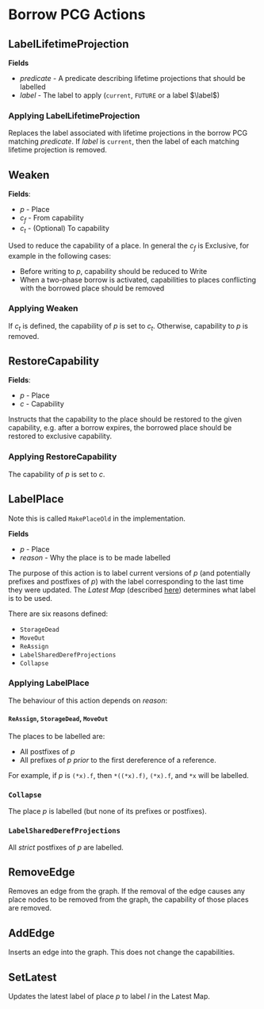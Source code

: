 # Borrow PCG Actions

## LabelLifetimeProjection

**Fields**
- *predicate* - A predicate describing lifetime projections that should be labelled
- *label* - The label to apply (`current`, `FUTURE` or a label $\label$)

### Applying LabelLifetimeProjection

Replaces the label associated with lifetime projections in the borrow PCG
matching *predicate*. If *label* is `current`, then the label of each matching
lifetime projection is removed.

## Weaken

**Fields**:
- $p$ - Place
- $c_f$ - From capability
- $c_t$ - (Optional) To capability

Used to reduce the capability of a place.
In general the $c_f$ is Exclusive, for example in the following cases:

- Before writing to $p$, capability should be reduced to Write
- When a two-phase borrow is activated, capabilities to places conflicting with
  the borrowed place should be removed

### Applying Weaken

If $c_t$ is defined, the capability of $p$ is set to $c_t$. Otherwise,
capability to $p$ is removed.

## RestoreCapability

**Fields**:
- $p$ - Place
- $c$ - Capability

Instructs that the capability to the place should be restored to the given
capability, e.g. after a borrow expires, the borrowed place should be restored
to exclusive capability.

### Applying RestoreCapability

The capability of $p$ is set to $c$.

## LabelPlace

Note this is called `MakePlaceOld` in the implementation.

**Fields**
- $p$ - Place
- *reason* - Why the place is to be made labelled

The purpose of this action is to label current versions of $p$ (and potentially
prefixes and postfixes of $p$) with the label corresponding to the last time
they were updated. The *Latest Map* (described
[here](../overview/choosing-place-labels.html)) determines what label is to be
used.

There are six reasons defined:
- `StorageDead`
- `MoveOut`
- `ReAssign`
- `LabelSharedDerefProjections`
- `Collapse`

### Applying LabelPlace


The behaviour of this action depends on *reason*:

#### `ReAssign`, `StorageDead`, `MoveOut`

The places to be labelled are:
- All postfixes of $p$
- All prefixes of $p$ *prior* to the first dereference of a reference.

For example, if $p$ is `(*x).f`, then `*((*x).f)`, `(*x).f`, and `*x` will be
labelled.

### `Collapse`

The place $p$ is labelled (but none of its prefixes or postfixes).

### `LabelSharedDerefProjections`

All *strict* postfixes of $p$ are labelled.

## RemoveEdge

Removes an edge from the graph. If the removal of the edge causes any place
nodes to be removed from the graph, the capability of those places are removed.

## AddEdge

Inserts an edge into the graph. This does not change the capabilities.

## SetLatest

Updates the latest label of place $p$ to label $l$ in the Latest Map.
